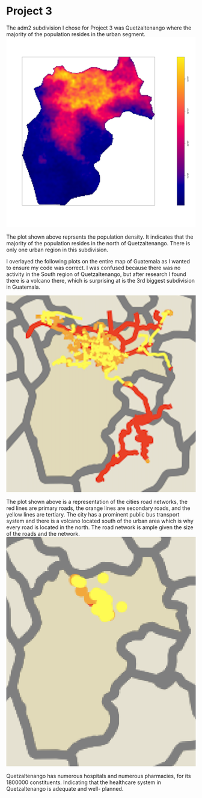# Project 3 

The adm2 subdivision I chose for Project 3 was Quetzaltenango where the majority of the population resides in the urban segment. 
![](subpolys_filtered.png)

The plot shown above reprsents the population density. It indicates that the majority of the population resides in the north of Quetzaltenango. There is only one urban region in this subdivision.

I overlayed the following plots on the entire map of Guatemala as I wanted to ensure my code was correct. I was confused because there was no activity in the South region of Quetzaltenango, but after research I found there is a volcano there, which is surprising at is the 3rd biggest subdivision in Guatemala. 

![](Roads.png)

The plot shown above is a representation of the cities road networks, the red lines are primary roads, the orange lines are secondary roads, and the yellow lines are tertiary. The city has a prominent public bus transport system and there is a volcano located south of the urban area which is why every road is located in the north. The road network is ample given the size of the roads and the network. 
![](Healthcare.png)

Quetzaltenango has numerous hospitals and numerous pharmacies, for its 1800000 constituents. Indicating that the healthcare system in Quetzaltenango is adequate and well- planned. 
